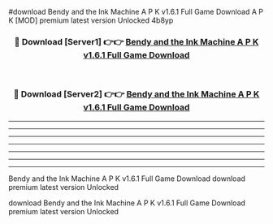 #download Bendy and the Ink Machine A P K v1.6.1 Full Game Download A P K [MOD] premium latest version Unlocked 4b8yp 



<div align="center">
<h3>🔴 Download [Server1] 👉👉 <a href="https://apkdownload-94cd0.web.app/">Bendy and the Ink Machine A P K v1.6.1 Full Game Download</a></h3><br>

<h3>🔴 Download [Server2] 👉👉 <a href="https://apkdownload-94cd0.web.app/">Bendy and the Ink Machine A P K v1.6.1 Full Game Download</a></h3>
</div>





----------------------------------------------------------

----------------------------------------------------------

----------------------------------------------------------

----------------------------------------------------------

----------------------------------------------------------

----------------------------------------------------------

----------------------------------------------------------

Bendy and the Ink Machine A P K v1.6.1 Full Game Download download premium latest version Unlocked

download Bendy and the Ink Machine A P K v1.6.1 Full Game Download premium latest version Unlocked
